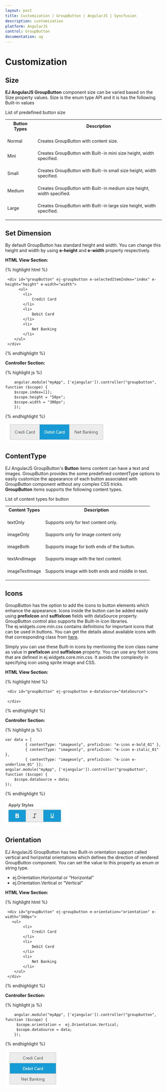 ```yaml
---
layout: post
title: Customization | GroupButton | AngularJS | Syncfusion
description: customization
platform: AngularJS
control: GroupButton
documentation: ug
---
```


# Customization

## Size

**EJ AngularJS GroupButton** component size can be varied based on the Size property values. Size is the enum type API and it is has the following Built-in values

List of predefined button size

<table>
<tr>
<th>
Button Types<br/><br/></th><th>
Description<br/><br/></th></tr>
<tr>
<td>
Normal<br/><br/></td><td>
Creates GroupButton with content size.<br/><br/></td></tr>
<tr>
<td>
Mini<br/><br/></td><td>
Creates GroupButton with Built-in mini size height, width specified.<br/><br/></td></tr>
<tr>
<td>
Small<br/><br/></td><td>
Creates GroupButton with Built-in small size height, width specified.<br/><br/></td></tr>
<tr>
<td>
Medium<br/><br/></td><td>
Creates GroupButton with Built-in medium size height, width specified.<br/><br/></td></tr>
<tr>
<td>
Large<br/><br/></td><td>
Creates GroupButton with Built-in large size height, width specified.<br/><br/></td></tr>
</table>

## Set Dimension

By default GroupButton has standard height and width. You can change this height and width by using **e-height** and **e-width** property respectively. 

**HTML View Section:**

{% highlight html %}

     <div id="groupButton" ej-groupbutton e-selectedItemIndex="index" e-height="height" e-width="width">
          <ul>
            <li>
                Credit Card
            </li>
            <li>
                Debit Card
            </li>
            <li>
                Net Banking
            </li>
        </ul>
     </div>
  
{% endhighlight %}

**Controller Section:**

{% highlight js %}

        angular.module("myApp", ['ejangular']).controller("groupbutton", function ($scope) {
		$scope.index=[1];
		$scope.height = "50px";
		$scope.width = "300px";
		});

{% endhighlight %}

![Set Dimension](Customization_images/Customization_img1.jpeg)


## ContentType

EJ AngularJS GroupButton's  **Button** items content can have a text and images. GroupButton provides the some predefined contentType options to easily customize the appearance of each button associated with GroupButton component without any complex CSS tricks. **GroupButton** items supports the following content types.

List of content types for button

<table>
<tr>
<th>
Content Types<br/><br/></th><th>
Description<br/><br/></th></tr>
<tr>
<td>
textOnly<br/><br/></td><td>
Supports only for text content only.<br/><br/></td></tr>
<tr>
<td>
imageOnly<br/><br/></td><td>
Supports only for image content only<br/><br/></td></tr>
<tr>
<td>
imageBoth<br/><br/></td><td>
Supports image for both ends of the button.<br/><br/></td></tr>
<tr>
<td>
textAndImage<br/><br/></td><td>
Supports image with the text content.<br/><br/></td></tr>
<tr>
<td>
imageTextImage<br/><br/></td><td>
Supports image with both ends and middle in text.<br/><br/></td></tr>
</table>


## Icons

GroupButton has the option to add the icons to button elements which enhance the appearance. Icons inside the button can be added easily using **prefixIcon** and **suffixIcon** fields with dataSource property. GroupButton control also supports the Built-in icon libraries. The ej.widgets.core.min.css contains definitions for important icons that can be used in buttons. You can get the details about available icons with that corresponding class from [here](http://help.syncfusion.com/js/icon/ej-icons). 

Simply you can use these Built-in icons by mentioning the icon class name as value in **prefixIcon** and **suffixIcon** property. You can use any font icons that are defined in ej.widgets.core.min.css. It avoids the complexity in specifying icon using sprite image and CSS.

**HTML View Section:**

{% highlight html %}

     <div id="groupButton" ej-groupbutton e-dataSource="dataSource">
        
     </div>

{% endhighlight %}

**Controller Section:**

{% highlight js %}

    var data = [
             { contentType: "imageonly", prefixIcon: "e-icon e-bold_01" },
             { contentType: "imageonly", prefixIcon: "e-icon e-italic_01" },
             { contentType: "imageonly", prefixIcon: "e-icon e-underline_01" }];
    angular.module("myApp", ['ejangular']).controller("groupbutton", function ($scope) {
        $scope.dataSource = data;
    });

{% endhighlight %}

![Icons](Customization_images/Customization_img2.jpeg)


## Orientation

EJ AngularJS GroupButton has two Built-in orientation support called vertical and horizontal orientations which defines the direction of rendered GroupButton component. You can set the value to this property as enum or string type.

 * ej.Orientation.Horizontal or “Horizontal”
 * ej.Orientation.Vertical or “Vertical”
 
**HTML View Section:**

{% highlight html %}

	 <div id="groupButton" ej-groupbutton e-orientation="orientation" e-width="300px">
       <ul>
            <li>
                Credit Card
            </li>
            <li>
                Debit Card
            </li>
            <li>
                Net Banking
            </li>
        </ul>
     </div>

{% endhighlight %}

**Controller Section:**

{% highlight js %}

        angular.module("myApp", ['ejangular']).controller("groupbutton", function ($scope) {
		 $scope.orientation =  ej.Orientation.Vertical;
		 $scope.dataSource = data;
		});

{% endhighlight %}

![Orientation](Customization_images/Customization_img3.jpeg)


